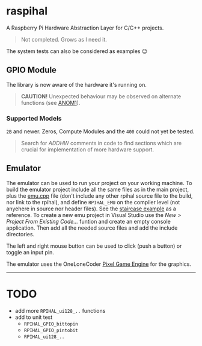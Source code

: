 # raspihal

A Raspberry Pi Hardware Abstraction Layer for C/C++ projects.

> Not completed. Grows as I need it.

The system tests can also be considered as examples :wink:



## GPIO Module

The library is now aware of the hardware it's running on.

> __CAUTION!__ Unexpected behaviour may be observed on alternate functions (see [ANOM1](anomalies.md#anom1---gpio-alternate-function-registers)).

### Supported Models
`2B` and newer. Zeros, Compute Modules and the `400` could not yet be tested.

> Search for _ADDHW_ comments in code to find sections which are crucial for implementation of more hardware support.



## Emulator

The emulator can be used to run your project on your working machine. To build the emulator project
include all the same files as in the main project, plus the [emu.cpp](src/emu/emu.cpp) file (don't include any other
rpihal source file to the build, nor link to the rpihal), and define `RPIHAL_EMU` on the compiler level (not anyehere in
source nor header files). See the [staircase example](examples/staircase/emu/cmake/CMakeLists.txt#L19) as a reference.
To create a new emu project in Visual Studio use the _New > Project From Existing Code..._ funtion and create an empty
console application. Then add all the needed source files and add the include directories.

The left and right mouse button can be used to click (push a button) or toggle an input pin.

The emulator uses the OneLoneCoder [Pixel Game Engine](https://github.com/OneLoneCoder/olcPixelGameEngine) for the graphics.



---

# TODO
- add more `RPIHAL_ui128_..` functions
- add to unit test
  - `RPIHAL_GPIO_bittopin`
  - `RPIHAL_GPIO_pintobit`
  - `RPIHAL_ui128_..`
